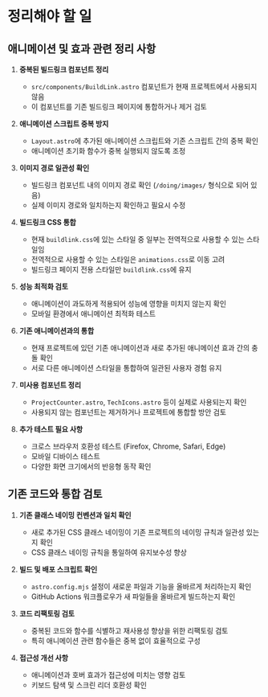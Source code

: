 # 정리해야 할 일

## 애니메이션 및 효과 관련 정리 사항

1. **중복된 빌드링크 컴포넌트 정리**
   - `src/components/BuildLink.astro` 컴포넌트가 현재 프로젝트에서 사용되지 않음
   - 이 컴포넌트를 기존 빌드링크 페이지에 통합하거나 제거 검토

2. **애니메이션 스크립트 중복 방지**
   - `Layout.astro`에 추가된 애니메이션 스크립트와 기존 스크립트 간의 중복 확인
   - 애니메이션 초기화 함수가 중복 실행되지 않도록 조정

3. **이미지 경로 일관성 확인**
   - 빌드링크 컴포넌트 내의 이미지 경로 확인 (`/doing/images/` 형식으로 되어 있음)
   - 실제 이미지 경로와 일치하는지 확인하고 필요시 수정

4. **빌드링크 CSS 통합**
   - 현재 `buildlink.css`에 있는 스타일 중 일부는 전역적으로 사용할 수 있는 스타일임
   - 전역적으로 사용할 수 있는 스타일은 `animations.css`로 이동 고려
   - 빌드링크 페이지 전용 스타일만 `buildlink.css`에 유지

5. **성능 최적화 검토**
   - 애니메이션이 과도하게 적용되어 성능에 영향을 미치지 않는지 확인
   - 모바일 환경에서 애니메이션 최적화 테스트

6. **기존 애니메이션과의 통합**
   - 현재 프로젝트에 있던 기존 애니메이션과 새로 추가된 애니메이션 효과 간의 충돌 확인
   - 서로 다른 애니메이션 스타일을 통합하여 일관된 사용자 경험 유지

7. **미사용 컴포넌트 정리**
   - `ProjectCounter.astro`, `TechIcons.astro` 등이 실제로 사용되는지 확인
   - 사용되지 않는 컴포넌트는 제거하거나 프로젝트에 통합할 방안 검토

8. **추가 테스트 필요 사항**
   - 크로스 브라우저 호환성 테스트 (Firefox, Chrome, Safari, Edge)
   - 모바일 디바이스 테스트
   - 다양한 화면 크기에서의 반응형 동작 확인

## 기존 코드와 통합 검토

1. **기존 클래스 네이밍 컨벤션과 일치 확인**
   - 새로 추가된 CSS 클래스 네이밍이 기존 프로젝트의 네이밍 규칙과 일관성 있는지 확인
   - CSS 클래스 네이밍 규칙을 통일하여 유지보수성 향상

2. **빌드 및 배포 스크립트 확인**
   - `astro.config.mjs` 설정이 새로운 파일과 기능을 올바르게 처리하는지 확인
   - GitHub Actions 워크플로우가 새 파일들을 올바르게 빌드하는지 확인

3. **코드 리팩토링 검토**
   - 중복된 코드와 함수를 식별하고 재사용성 향상을 위한 리팩토링 검토
   - 특히 애니메이션 관련 함수들은 중복 없이 효율적으로 구성

4. **접근성 개선 사항**
   - 애니메이션과 호버 효과가 접근성에 미치는 영향 검토
   - 키보드 탐색 및 스크린 리더 호환성 확인